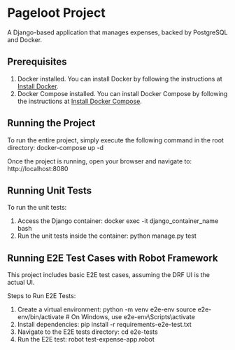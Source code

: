 # Pageloot Project

A Django-based application that manages expenses, backed by PostgreSQL and Docker.

## Prerequisites
1. Docker installed. You can install Docker by following the instructions at [Install Docker](https://docs.docker.com/get-docker/).
2. Docker Compose installed. You can install Docker Compose by following the instructions at [Install Docker Compose](https://docs.docker.com/compose/install/).

## Running the Project
To run the entire project, simply execute the following command in the root directory:
docker-compose up -d

Once the project is running, open your browser and navigate to:
http://localhost:8080

## Running Unit Tests
To run the unit tests:
1. Access the Django container:
docker exec -it django_container_name bash
2. Run the unit tests inside the container:
python manage.py test

## Running E2E Test Cases with Robot Framework
This project includes basic E2E test cases, assuming the DRF UI is the actual UI.

Steps to Run E2E Tests:
1. Create a virtual environment:
python -m venv e2e-env
source e2e-env/bin/activate  # On Windows, use e2e-env\Scripts\activate
2. Install dependencies:
pip install -r requirements-e2e-test.txt
3. Navigate to the E2E tests directory:
cd e2e-tests
4. Run the E2E test:
robot test-expense-app.robot

